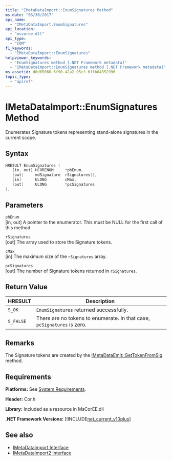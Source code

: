 ```yaml
---
title: "IMetaDataImport::EnumSignatures Method"
ms.date: "03/30/2017"
api_name: 
  - "IMetaDataImport.EnumSignatures"
api_location: 
  - "mscoree.dll"
api_type: 
  - "COM"
f1_keywords: 
  - "IMetaDataImport::EnumSignatures"
helpviewer_keywords: 
  - "EnumSignatures method [.NET Framework metadata]"
  - "IMetaDataImport::EnumSignatures method [.NET Framework metadata]"
ms.assetid: d0d65060-6f90-42a2-95cf-6ffb04352996
topic_type: 
  - "apiref"
---
```

# IMetaDataImport::EnumSignatures Method
Enumerates Signature tokens representing stand-alone signatures in the current scope.  
  
## Syntax  
  
```cpp  
HRESULT EnumSignatures (  
   [in, out] HCORENUM     *phEnum,  
   [out]     mdSignature  rSignatures[],  
   [in]      ULONG        cMax,  
   [out]     ULONG        *pcSignatures  
);  
```  
  
## Parameters  
 `phEnum`  
 [in, out] A pointer to the enumerator. This must be NULL for the first call of this method.  
  
 `rSignatures`  
 [out] The array used to store the Signature tokens.  
  
 `cMax`  
 [in] The maximum size of the `rSignatures` array.  
  
 `pcSignatures`  
 [out] The number of Signature tokens returned in `rSignatures`.  
  
## Return Value  
  
|HRESULT|Description|  
|-------------|-----------------|  
|`S_OK`|`EnumSignatures` returned successfully.|  
|`S_FALSE`|There are no tokens to enumerate. In that case, `pcSignatures` is zero.|  
  
## Remarks  
 The Signature tokens are created by the [IMetaDataEmit::GetTokenFromSig](imetadataemit-gettokenfromsig-method.md) method.  
  
## Requirements  
 **Platforms:** See [System Requirements](../../get-started/system-requirements.md).  
  
 **Header:** Cor.h  
  
 **Library:** Included as a resource in MsCorEE.dll  
  
 **.NET Framework Versions:** [!INCLUDE[net_current_v10plus](../../../../includes/net-current-v10plus-md.md)]  
  
## See also

- [IMetaDataImport Interface](imetadataimport-interface.md)
- [IMetaDataImport2 Interface](imetadataimport2-interface.md)
